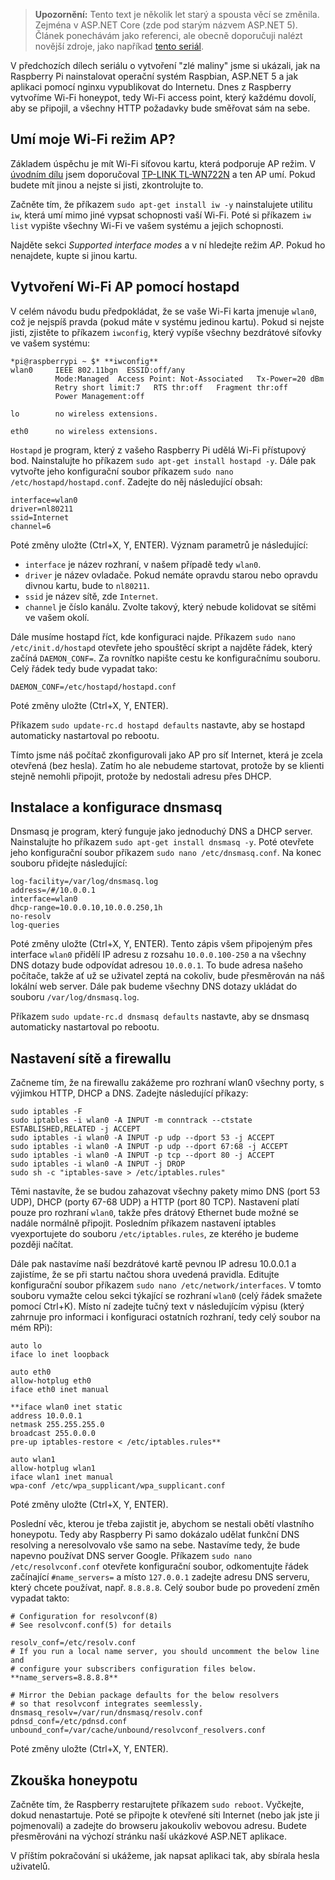 <!-- dcterms:identifier = aspnetcz#5435 -->
<!-- dcterms:title = Projekt Atropa (5): Vytváříme honeypot -->
<!-- dcterms:abstract = V předchozích dílech seriálu o vytvoření "zlé maliny" jsme si ukázali, jak na Raspberry Pi nainstalovat operační systém Raspbian, ASP.NET 5 a jak aplikaci pomocí nginxu vypublikovat do Internetu. Dnes z Raspberry vytvoříme Wi-Fi honeypot, tedy Wi-Fi access point, který každému dovolí, aby se připojil, a všechny HTTP požadavky bude směřovat sám na sebe. -->
<!-- np9:categoryId = 2 -->
<!-- x4w:category = Bezpečnost -->
<!-- np9:authorId = 1 -->
<!-- np9:authorEmail = michal.valasek@altairis.cz -->
<!-- dcterms:creator = Michal Altair Valášek -->
<!-- np9:serialId = 7 -->
<!-- x4w:serial = Projekt Atropa -->
<!-- dcterms:created = 2015-08-09T19:10:44.97+02:00 -->
<!-- dcterms:date = 2015-08-10T00:00:00+02:00 -->
<!-- x4w:pictureWidth = 150 -->
<!-- x4w:pictureHeight = 150 -->
<!-- x4w:pictureUrl = /perex-pictures/20150713-projekt-atropa-1-jak-vyrobit-z-raspberry-pi-zle-zarizeni-s-netem.jpg -->

> **Upozornění:** Tento text je několik let starý a spousta věcí se změnila. Zejména v ASP.NET Core (zde pod starým názvem ASP.NET 5). Článek ponechávám jako referenci, ale obecně doporučuji nalézt novější zdroje, jako napříkad [tento seriál](/serials/asp-net-na-raspberry-pi).

V předchozích dílech seriálu o vytvoření "zlé maliny" jsme si ukázali, jak na Raspberry Pi nainstalovat operační systém Raspbian, ASP.NET 5 a jak aplikaci pomocí nginxu vypublikovat do Internetu. Dnes z Raspberry vytvoříme Wi-Fi honeypot, tedy Wi-Fi access point, který každému dovolí, aby se připojil, a všechny HTTP požadavky bude směřovat sám na sebe.

## Umí moje Wi-Fi režim AP?

Základem úspěchu je mít Wi-Fi síťovou kartu, která podporuje AP režim. V [úvodním dílu](http://www.aspnet.cz/articles/5429-projekt-atropa-1-jak-vyrobit-z-raspberry-pi-zle-zarizeni-s-netem) jsem doporučoval [TP-LINK TL-WN722N](https://www.alza.cz/tp-link-tl-wn722n-lite-d155291.htm) a ten AP umí. Pokud budete mít jinou a nejste si jisti, zkontrolujte to.

Začněte tím, že příkazem `sudo apt-get install iw -y` nainstalujete utilitu `iw`, která umí mimo jiné vypsat schopnosti vaší Wi-Fi. Poté si příkazem `iw list` vypište všechny Wi-Fi ve vašem systému a jejich schopnosti.

Najděte sekci *Supported interface modes* a v ní hledejte režim *AP*. Pokud ho nenajdete, kupte si jinou kartu.

## Vytvoření Wi-Fi AP pomocí hostapd

V celém návodu budu předpokládat, že se vaše Wi-Fi karta jmenuje `wlan0`, což je nejspíš pravda (pokud máte v systému jedinou kartu). Pokud si nejste jisti, zjistěte to příkazem `iwconfig`, který vypíše všechny bezdrátové síťovky ve vašem systému:

    *pi@raspberrypi ~ $* **iwconfig**
    wlan0     IEEE 802.11bgn  ESSID:off/any
              Mode:Managed  Access Point: Not-Associated   Tx-Power=20 dBm
              Retry short limit:7   RTS thr:off   Fragment thr:off
              Power Management:off

    lo        no wireless extensions.

    eth0      no wireless extensions.

`Hostapd` je program, který z vašeho Raspberry Pi udělá Wi-Fi přístupový bod. Nainstalujte ho příkazem `sudo apt-get install hostapd -y`. Dále pak vytvořte jeho konfigurační soubor příkazem `sudo nano /etc/hostapd/hostapd.conf`. Zadejte do něj následující obsah:

    interface=wlan0
    driver=nl80211
    ssid=Internet
    channel=6

Poté změny uložte (Ctrl+X, Y, ENTER). Význam parametrů je následující:

*   `interface` je název rozhraní, v našem případě tedy `wlan0`. 
*   `driver` je název ovladače. Pokud nemáte opravdu starou nebo opravdu divnou kartu, bude to `nl80211`. 
*   `ssid` je název sítě, zde `Internet`. 
*   `channel` je číslo kanálu. Zvolte takový, který nebude kolidovat se sítěmi ve vašem okolí. 

Dále musíme hostapd říct, kde konfiguraci najde. Příkazem `sudo nano /etc/init.d/hostapd` otevřete jeho spouštěcí skript a najděte řádek, který začíná `DAEMON_CONF=`. Za rovnítko napište cestu ke konfiguračnímu souboru. Celý řádek tedy bude vypadat tako:

    DAEMON_CONF=/etc/hostapd/hostapd.conf

Poté změny uložte (Ctrl+X, Y, ENTER). 

Příkazem `sudo update-rc.d hostapd defaults` nastavte, aby se hostapd automaticky nastartoval po rebootu.

Tímto jsme náš počítač zkonfigurovali jako AP pro síť Internet, která je zcela otevřená (bez hesla). Zatím ho ale nebudeme startovat, protože by se klienti stejně nemohli připojit, protože by nedostali adresu přes DHCP.

## Instalace a konfigurace dnsmasq

Dnsmasq je program, který funguje jako jednoduchý DNS a DHCP server. Nainstalujte ho příkazem `sudo apt-get install dnsmasq -y`. Poté otevřete jeho konfigurační soubor příkazem `sudo nano /etc/dnsmasq.conf`. Na konec souboru přidejte následující:

    log-facility=/var/log/dnsmasq.log
    address=/#/10.0.0.1
    interface=wlan0
    dhcp-range=10.0.0.10,10.0.0.250,1h
    no-resolv
    log-queries

Poté změny uložte (Ctrl+X, Y, ENTER). Tento zápis všem připojeným přes interface `wlan0` přidělí IP adresu z rozsahu `10.0.0.100-250` a na všechny DNS dotazy bude odpovídat adresou `10.0.0.1`. To bude adresa našeho počítače, takže ať už se uživatel zeptá na cokoliv, bude přesměrován na náš lokální web server. Dále pak budeme všechny DNS dotazy ukládat do souboru `/var/log/dnsmasq.log`.

Příkazem `sudo update-rc.d dnsmasq defaults` nastavte, aby se dnsmasq automaticky nastartoval po rebootu.

## Nastavení sítě a firewallu

Začneme tím, že na firewallu zakážeme pro rozhraní wlan0 všechny porty, s výjimkou HTTP, DHCP a DNS. Zadejte následující příkazy:

    sudo iptables -F
    sudo iptables -i wlan0 -A INPUT -m conntrack --ctstate ESTABLISHED,RELATED -j ACCEPT
    sudo iptables -i wlan0 -A INPUT -p udp --dport 53 -j ACCEPT
    sudo iptables -i wlan0 -A INPUT -p udp --dport 67:68 -j ACCEPT
    sudo iptables -i wlan0 -A INPUT -p tcp --dport 80 -j ACCEPT
    sudo iptables -i wlan0 -A INPUT -j DROP
    sudo sh -c "iptables-save > /etc/iptables.rules"

Těmi nastavíte, že se budou zahazovat všechny pakety mimo DNS (port 53 UDP), DHCP (porty 67-68 UDP) a HTTP (port 80 TCP). Nastavení platí pouze pro rozhraní `wlan0`, takže přes drátový Ethernet bude možné se nadále normálně připojit. Posledním příkazem nastavení iptables vyexportujete do souboru `/etc/iptables.rules`, ze kterého je budeme později načítat.

Dále pak nastavíme naší bezdrátové kartě pevnou IP adresu 10.0.0.1 a zajistíme, že se při startu načtou shora uvedená pravidla. Editujte konfigurační soubor příkazem `sudo nano /etc/network/interfaces`. V tomto souboru vymažte celou sekci týkající se rozhraní `wlan0` (celý řádek smažete pomocí Ctrl+K). Místo ní zadejte tučný text v následujícím výpisu (který zahrnuje pro informaci i konfiguraci ostatních rozhraní, tedy celý soubor na mém RPi):

    auto lo
    iface lo inet loopback

    auto eth0
    allow-hotplug eth0
    iface eth0 inet manual

    **iface wlan0 inet static
    address 10.0.0.1
    netmask 255.255.255.0
    broadcast 255.0.0.0
    pre-up iptables-restore < /etc/iptables.rules**

    auto wlan1
    allow-hotplug wlan1
    iface wlan1 inet manual
    wpa-conf /etc/wpa_supplicant/wpa_supplicant.conf

Poté změny uložte (Ctrl+X, Y, ENTER). 

Poslední věc, kterou je třeba zajistit je, abychom se nestali obětí vlastního honeypotu. Tedy aby Raspberry Pi samo dokázalo udělat funkční DNS resolving a neresolvovalo vše samo na sebe. Nastavíme tedy, že bude napevno používat DNS server Google. Příkazem `sudo nano /etc/resolvconf.conf` otevřete konfigurační soubor, odkomentujte řádek začínající `#name_servers=` a místo `127.0.0.1` zadejte adresu DNS serveru, který chcete používat, např. `8.8.8.8`. Celý soubor bude po provedení změn vypadat takto:

    # Configuration for resolvconf(8)
    # See resolvconf.conf(5) for details

    resolv_conf=/etc/resolv.conf
    # If you run a local name server, you should uncomment the below line and
    # configure your subscribers configuration files below.
    **name_servers=8.8.8.8**

    # Mirror the Debian package defaults for the below resolvers
    # so that resolvconf integrates seemlessly.
    dnsmasq_resolv=/var/run/dnsmasq/resolv.conf
    pdnsd_conf=/etc/pdnsd.conf
    unbound_conf=/var/cache/unbound/resolvconf_resolvers.conf

Poté změny uložte (Ctrl+X, Y, ENTER).

## Zkouška honeypotu

Začněte tím, že Raspberry restarujtete příkazem `sudo reboot`. Vyčkejte, dokud nenastartuje. Poté se připojte k otevřené síti Internet (nebo jak jste ji pojmenovali) a zadejte do browseru jakoukoliv webovou adresu. Budete přesměrováni na výchozí stránku naší ukázkové ASP.NET aplikace.

V příštím pokračování si ukážeme, jak napsat aplikaci tak, aby sbírala hesla uživatelů.